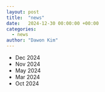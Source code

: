 ```yaml
---
layout: post
title:  "news"
date:   2024-12-30 00:00:00 +00:00
categories:
  - news
author: "Dawon Kim"
---
```

* Dec 2024<br>
* Nov 2024<br>
* May 2024<br>
* Mar 2024<br>
* Oct 2024